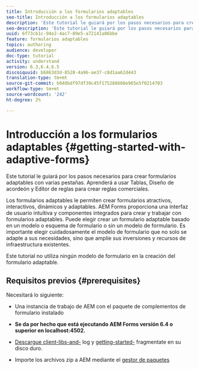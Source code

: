 ```yaml
---
title: Introducción a los formularios adaptables
seo-title: Introducción a los formularios adaptables
description: 'Este tutorial le guiará por los pasos necesarios para crear formularios adaptables con varias pestañas. Aprenderá a usar Tablas, Diseño de acordeón y Editor de reglas para crear reglas comerciales. '
seo-description: 'Este tutorial le guiará por los pasos necesarios para crear formularios adaptables con varias pestañas. Aprenderá a usar Tablas, Diseño de acordeón y Editor de reglas para crear reglas comerciales. '
uuid: 6f73cb1c-94e2-4ac7-89e5-a72141a06bbe
feature: formularios adaptables
topics: authoring
audience: developer
doc-type: tutorial
activity: understand
version: 6.3,6.4,6.5
discoiquuid: b6863d3d-8528-4a96-ae37-c8d1aa62d443
translation-type: tm+mt
source-git-commit: b040bdf97df39c45f175288608e965e5f0214703
workflow-type: tm+mt
source-wordcount: '242'
ht-degree: 2%

---
```



# Introducción a los formularios adaptables {#getting-started-with-adaptive-forms}

Este tutorial le guiará por los pasos necesarios para crear formularios adaptables con varias pestañas. Aprenderá a usar Tablas, Diseño de acordeón y Editor de reglas para crear reglas comerciales.

Los formularios adaptables le permiten crear formularios atractivos, interactivos, dinámicos y adaptables. AEM Forms proporciona una interfaz de usuario intuitiva y componentes integrados para crear y trabajar con formularios adaptables. Puede elegir crear un formulario adaptable basado en un modelo o esquema de formulario o sin un modelo de formulario. Es importante elegir cuidadosamente el modelo de formulario que no solo se adapte a sus necesidades, sino que amplíe sus inversiones y recursos de infraestructura existentes.

Este tutorial no utiliza ningún modelo de formulario en la creación del formulario adaptable.

## Requisitos previos {#prerequisites}

Necesitará lo siguiente:

* Una instancia de trabajo de AEM con el paquete de complementos de formulario instalado

* **Se da por hecho que está ejecutando AEM Forms versión 6.4 o superior en localhost:4502.**

* [Descargue client-libs-and-](assets/client-libs-and-logo.zip) log y  [getting-started-](assets/getting-started-fragment.zip) fragmentate en su disco duro.

* Importe los archivos zip a AEM mediante el [gestor de paquetes ](http://localhost:4502/crx/packmgr/index.jsp)


